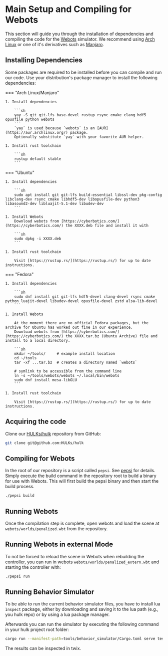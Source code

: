 # Main Setup and Compiling for Webots

This section will guide you through the installation of dependencies and compiling the code for the [Webots](https://www.cyberbotics.com/) simulator.
We recommend using [Arch Linux](https://archlinux.org/) or one of it's derivatives such as [Manjaro](https://manjaro.org/).

## Installing Dependencies

Some packages are required to be installed before you can compile and run our code.
Use your distribution's package manager to install the following dependencies:

=== "Arch Linux/Manjaro"

    1. Install dependencies

        ```sh
        yay -S git git-lfs base-devel rustup rsync cmake clang hdf5 opusfile python webots
        ```
        `yay` is used because `webots` is an [AUR](https://aur.archlinux.org/) package.
        Optionally substitute `yay` with your favorite AUR helper.

    1. Install rust toolchain

        ```sh
        rustup default stable
        ```

=== "Ubuntu"

    1. Install dependencies

        ```sh
        sudo apt install git git-lfs build-essential libssl-dev pkg-config libclang-dev rsync cmake libhdf5-dev libopusfile-dev python3 libasound2-dev libluajit-5.1-dev libudev-dev
        ```

    1. Install Webots
        Download webots from [https://cyberbotics.com/](https://cyberbotics.com/) the XXXX.deb file and install it with

        ```sh
        sudo dpkg -i XXXX.deb
        ```

    1. Install rust toolchain

        Visit [https://rustup.rs/](https://rustup.rs/) for up to date instructions.

=== "Fedora"

    1. Install dependencies

        ```sh
        sudo dnf install git git-lfs hdf5-devel clang-devel rsync cmake python luajit-devel libudev-devel opusfile-devel zstd alsa-lib-devel
        ```

    1. Install Webots

        At the moment there are no official Fedora packages, but the archive for Ubuntu has worked out fine in our experience.
        Download webots from [https://cyberbotics.com/](https://cyberbotics.com/) the XXXX.tar.bz (Ubuntu Archive) file and install to a local directory.

        ```sh
        mkdir ~/tools/     # example install location
        cd ~/tools
        tar -xf ...tar.bz  # creates a directory named `webots`

        # symlink to be accessible from the command line
        ln -s ~/tools/webots/webots ~/.local/bin/webots
        sudo dnf install mesa-libGLU
        ```

    1. Install rust toolchain

        Visit [https://rustup.rs/](https://rustup.rs/) for up to date instructions.

## Acquiring the code

Clone our [HULKs/hulk](https://github.com/HULKs/hulk) repository from GitHub:

```sh
git clone git@github.com:HULKs/hulk
```

## Compiling for Webots

In the root of our repository is a script called `pepsi`. See [pepsi](../tooling/pepsi.md) for details.
Simply execute the build command in the repository root to build a binary for use with Webots.
This will first build the pepsi binary and then start the build process.

```sh
./pepsi build
```

## Running Webots

Once the compilation step is complete, open webots and load the scene at `webots/worlds/penalized.wbt` from the repository.

## Running Webots in external Mode

To not be forced to reload the scene in Webots when rebuilding the controller, you can run in webots `webots/worlds/penalized_extern.wbt` and starting the controller with:

```sh
./pepsi run
```

## Running Behavior Simulator

To be able to run the current behavior simulator files, you have to install lua ```ìnspect``` package, either by downloading and saving it to the lua path (e.g., you hulk repo) or by using a lua package manager.

Afterwards you can run the simulator by executing the following command in your hulk project root folder:
```sh
cargo run --manifest-path=tools/behavior_simulator/Cargo.toml serve tests/behavior/golden_goal.lua
```
The results can be inspected in twix.
